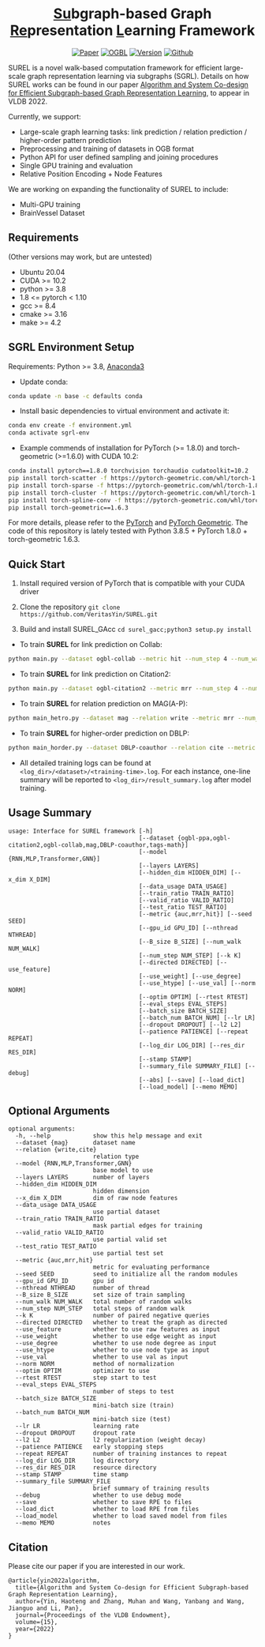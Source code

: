 <h1 align="center"><ins>Su</ins>bgraph-based Graph <ins>Re</ins>presentation <ins>L</ins>earning Framework</h1>
<p align="center">
    <a href="https://arxiv.org/abs/2202.13538"><img src="https://img.shields.io/badge/-Paper-grey?logo=read%20the%20docs&logoColor=green" alt="Paper"></a>
    <a href="https://ogb.stanford.edu/docs/leader_linkprop/"><img src="https://img.shields.io/badge/OGB-LinkPred-blue" alt="OGBL"></a>
    <a href="https://github.com/Graph-COM/SUREL/tree/main/surel_gacc"><img src="https://img.shields.io/badge/GACC-v1.0-orange" alt="Version"></a>
    <a href="https://github.com/Graph-COM/SUREL"><img src="https://img.shields.io/badge/-Github-grey?logo=github" alt="Github"></a>
</p>

SUREL is a novel walk-based computation framework for efficient large-scale graph representation learning via subgraphs (SGRL).
Details on how SUREL works can be found in our paper [Algorithm and System Co-design for Efficient Subgraph-based Graph Representation Learning](https://arxiv.org/pdf/2202.13538.pdf), to appear in VLDB 2022.

Currently, we support:
- Large-scale graph learning tasks: link prediction / relation prediction / higher-order pattern prediction
- Preprocessing and training of datasets in OGB format
- Python API for user defined sampling and joining procedures
- Single GPU training and evaluation
- Relative Position Encoding + Node Features

We are working on expanding the functionality of SUREL to include:
- Multi-GPU training
- BrainVessel Dataset

## Requirements ##
(Other versions may work, but are untested)
* Ubuntu 20.04
* CUDA >= 10.2
* python >= 3.8
* 1.8 <= pytorch < 1.10 
* gcc >= 8.4
* cmake >= 3.16
* make >= 4.2

## SGRL Environment Setup ##

Requirements: Python >= 3.8, [Anaconda3](https://www.anaconda.com/)

- Update conda:
```bash
conda update -n base -c defaults conda
```

- Install basic dependencies to virtual environment and activate it: 
```bash
conda env create -f environment.yml
conda activate sgrl-env
```

- Example commends of installation for PyTorch (>= 1.8.0) and torch-geometric (>=1.6.0) with CUDA 10.2:
```bash
conda install pytorch==1.8.0 torchvision torchaudio cudatoolkit=10.2
pip install torch-scatter -f https://pytorch-geometric.com/whl/torch-1.8.0+cu102.html
pip install torch-sparse -f https://pytorch-geometric.com/whl/torch-1.8.0+cu102.html
pip install torch-cluster -f https://pytorch-geometric.com/whl/torch-1.8.0+cu102.html
pip install torch-spline-conv -f https://pytorch-geometric.com/whl/torch-1.8.0+cu102.html
pip install torch-geometric==1.6.3
```
For more details, please refer to the [PyTorch](https://pytorch.org/) and [PyTorch Geometric](https://pytorch-geometric.readthedocs.io/en/1.6.3/notes/installation.html). The code of this repository is lately tested with Python 3.8.5 + PyTorch 1.8.0 + torch-geometric 1.6.3.

## Quick Start

1. Install required version of PyTorch that is compatible with your CUDA driver

2. Clone the repository `git clone https://github.com/VeritasYin/SUREL.git`

3. Build and install SUREL_GAcc `cd surel_gacc;python3 setup.py install`

- To train **SUREL** for link prediction on Collab:
```bash
python main.py --dataset ogbl-collab --metric hit --num_step 4 --num_walk 200 --use_val
```

- To train **SUREL** for link prediction on Citation2:
```bash
python main.py --dataset ogbl-citation2 --metric mrr --num_step 4 --num_walk 100
```

- To train **SUREL** for relation prediction on MAG(A-P):
```bash
python main_hetro.py --dataset mag --relation write --metric mrr --num_step 3 --num_walk 100 --k 10
```

- To train **SUREL** for higher-order prediction on DBLP:
```bash
python main_horder.py --dataset DBLP-coauthor --relation cite --metric mrr --num_step 3 --num_walk 100
```

- All detailed training logs can be found at `<log_dir>/<dataset>/<training-time>.log`. For each instance, one-line summary will be reported to `<log_dir>/result_summary.log` after model training.

## Usage Summary
```
usage: Interface for SUREL framework [-h]
                                     [--dataset {ogbl-ppa,ogbl-citation2,ogbl-collab,mag,DBLP-coauthor,tags-math}]
                                     [--model {RNN,MLP,Transformer,GNN}]
                                     [--layers LAYERS]
                                     [--hidden_dim HIDDEN_DIM] [--x_dim X_DIM]
                                     [--data_usage DATA_USAGE]
                                     [--train_ratio TRAIN_RATIO]
                                     [--valid_ratio VALID_RATIO]
                                     [--test_ratio TEST_RATIO]
                                     [--metric {auc,mrr,hit}] [--seed SEED]
                                     [--gpu_id GPU_ID] [--nthread NTHREAD]
                                     [--B_size B_SIZE] [--num_walk NUM_WALK]
                                     [--num_step NUM_STEP] [--k K]
                                     [--directed DIRECTED] [--use_feature]
                                     [--use_weight] [--use_degree]
                                     [--use_htype] [--use_val] [--norm NORM]
                                     [--optim OPTIM] [--rtest RTEST]
                                     [--eval_steps EVAL_STEPS]
                                     [--batch_size BATCH_SIZE]
                                     [--batch_num BATCH_NUM] [--lr LR]
                                     [--dropout DROPOUT] [--l2 L2]
                                     [--patience PATIENCE] [--repeat REPEAT]
                                     [--log_dir LOG_DIR] [--res_dir RES_DIR]
                                     [--stamp STAMP]
                                     [--summary_file SUMMARY_FILE] [--debug]
                                     [--abs] [--save] [--load_dict]
                                     [--load_model] [--memo MEMO]
```

## Optional Arguments
```
optional arguments:
  -h, --help            show this help message and exit
  --dataset {mag}       dataset name
  --relation {write,cite}
                        relation type
  --model {RNN,MLP,Transformer,GNN}
                        base model to use
  --layers LAYERS       number of layers
  --hidden_dim HIDDEN_DIM
                        hidden dimension
  --x_dim X_DIM         dim of raw node features
  --data_usage DATA_USAGE
                        use partial dataset
  --train_ratio TRAIN_RATIO
                        mask partial edges for training
  --valid_ratio VALID_RATIO
                        use partial valid set
  --test_ratio TEST_RATIO
                        use partial test set
  --metric {auc,mrr,hit}
                        metric for evaluating performance
  --seed SEED           seed to initialize all the random modules
  --gpu_id GPU_ID       gpu id
  --nthread NTHREAD     number of thread
  --B_size B_SIZE       set size of train sampling
  --num_walk NUM_WALK   total number of random walks
  --num_step NUM_STEP   total steps of random walk
  --k K                 number of paired negative queries
  --directed DIRECTED   whether to treat the graph as directed
  --use_feature         whether to use raw features as input
  --use_weight          whether to use edge weight as input
  --use_degree          whether to use node degree as input
  --use_htype           whether to use node type as input
  --use_val             whether to use val as input
  --norm NORM           method of normalization
  --optim OPTIM         optimizer to use
  --rtest RTEST         step start to test
  --eval_steps EVAL_STEPS
                        number of steps to test
  --batch_size BATCH_SIZE
                        mini-batch size (train)
  --batch_num BATCH_NUM
                        mini-batch size (test)
  --lr LR               learning rate
  --dropout DROPOUT     dropout rate
  --l2 L2               l2 regularization (weight decay)
  --patience PATIENCE   early stopping steps
  --repeat REPEAT       number of training instances to repeat
  --log_dir LOG_DIR     log directory
  --res_dir RES_DIR     resource directory
  --stamp STAMP         time stamp
  --summary_file SUMMARY_FILE
                        brief summary of training results
  --debug               whether to use debug mode
  --save                whether to save RPE to files
  --load_dict           whether to load RPE from files
  --load_model          whether to load saved model from files
  --memo MEMO           notes
```

## Citation
Please cite our paper if you are interested in our work.
```
@article{yin2022algorithm,
  title={Algorithm and System Co-design for Efficient Subgraph-based Graph Representation Learning},
  author={Yin, Haoteng and Zhang, Muhan and Wang, Yanbang and Wang, Jianguo and Li, Pan},
  journal={Proceedings of the VLDB Endowment},
  volume={15},
  year={2022}
}
```
